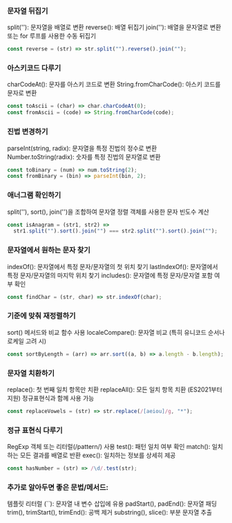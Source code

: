 ### 문자열 뒤집기

split(''): 문자열을 배열로 변환
reverse(): 배열 뒤집기
join(''): 배열을 문자열로 변환
또는 for 루프를 사용한 수동 뒤집기

```js 예시
const reverse = (str) => str.split("").reverse().join("");
```

### 아스키코드 다루기

charCodeAt(): 문자를 아스키 코드로 변환
String.fromCharCode(): 아스키 코드를 문자로 변환

```js 예시
const toAscii = (char) => char.charCodeAt(0);
const fromAscii = (code) => String.fromCharCode(code);
```

### 진법 변경하기

parseInt(string, radix): 문자열을 특정 진법의 정수로 변환
Number.toString(radix): 숫자를 특정 진법의 문자열로 변환

```js 예시
const toBinary = (num) => num.toString(2);
const fromBinary = (bin) => parseInt(bin, 2);
```

### 애너그램 확인하기

split(''), sort(), join('')을 조합하여 문자열 정렬
객체를 사용한 문자 빈도수 계산

```js 예시
const isAnagram = (str1, str2) =>
  str1.split("").sort().join("") === str2.split("").sort().join("");
```

### 문자열에서 원하는 문자 찾기

indexOf(): 문자열에서 특정 문자/문자열의 첫 위치 찾기
lastIndexOf(): 문자열에서 특정 문자/문자열의 마지막 위치 찾기
includes(): 문자열에 특정 문자/문자열 포함 여부 확인

```js 예시
const findChar = (str, char) => str.indexOf(char);
```

### 기준에 맞춰 재정렬하기

sort() 메서드와 비교 함수 사용
localeCompare(): 문자열 비교 (특히 유니코드 순서나 로케일 고려 시)

```js 예시
const sortByLength = (arr) => arr.sort((a, b) => a.length - b.length);
```

### 문자열 치환하기

replace(): 첫 번째 일치 항목만 치환
replaceAll(): 모든 일치 항목 치환 (ES2021부터 지원)
정규표현식과 함께 사용 가능

```js 예시
const replaceVowels = (str) => str.replace(/[aeiou]/g, "*");
```

### 정규 표현식 다루기

RegExp 객체 또는 리터럴(/pattern/) 사용
test(): 패턴 일치 여부 확인
match(): 일치하는 모든 결과를 배열로 반환
exec(): 일치하는 정보를 상세히 제공

```js 예시
const hasNumber = (str) => /\d/.test(str);
```

### 추가로 알아두면 좋은 문법/메서드:

템플릿 리터럴 (``): 문자열 내 변수 삽입에 유용
padStart(), padEnd(): 문자열 패딩
trim(), trimStart(), trimEnd(): 공백 제거
substring(), slice(): 부분 문자열 추출

